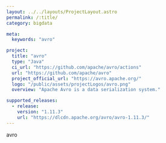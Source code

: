 ```yaml
---
layout: ../../layouts/ProjectLayout.astro
permalink: /:title/
category: bigdata

meta:
  keywords: "avro"

project:
  title: "avro"
  type: "Java"
  ci_url: "https://github.com/apache/avro/actions"
  url: "https://github.com/apache/avro"
  project_official_url: "https://avro.apache.org/"
  logo: "/public/assets/projectLogos/avro.png"
  overview: "Apache Avro is a data serialization system."

supported_releases:
  - release:
    version: "1.11.3"
    url: "https://dlcdn.apache.org/avro/avro-1.11.3/"
---
```


<p>avro</p>
